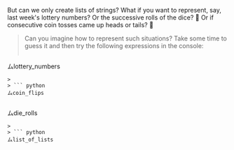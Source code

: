 But can we only create lists of strings? What if you want to represent, say, last week's lottery numbers? Or the successive rolls of the dice? :game_die: Or if consecutive coin tosses came up heads or tails? :thinking:

> Can you imagine how to represent such situations? Take some time to guess it and then try the following expressions in the console:
>
>``` python
ムlottery_numbers
```
>
> ``` python
ムcoin_flips
```
>
> ``` python
ムdie_rolls
```
>
> ``` python
ムlist_of_lists
```